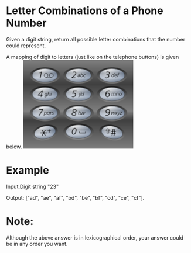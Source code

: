 # Letter Combinations of a Phone Number

Given a digit string, return all possible letter combinations that the number
could represent.

A mapping of digit to letters (just like on the telephone buttons) is given
below.
<img alt="phone panel" src="images/1.png" width="300"/>

# Example
Input:Digit string "23"

Output: ["ad", "ae", "af", "bd", "be", "bf", "cd", "ce", "cf"].

# Note:
Although the above answer is in lexicographical order, your answer could be in
any order you want.


